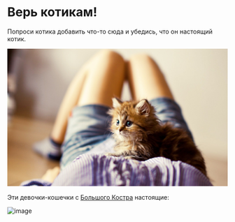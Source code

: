Верь котикам!
===

Попроси котика добавить что-то сюда и убедись, что он настоящий котик.

![Cat](cat1.jpg)


Эти девочки-кошечки с [Большого Костра](https://o-o-0o-oo00o-0-0o0-o-o0o-0o0-0--0ooooooo000-oo0---oo0-0----0.leprosorium.ru/comments/2142118/#47958860) настоящие:

![image](https://cloud.githubusercontent.com/assets/23112862/19799773/50bbd32a-9cad-11e6-8914-f7573aa9179f.png)
